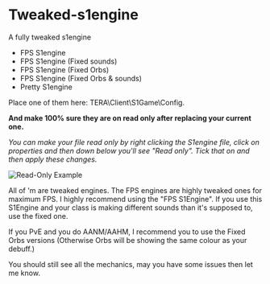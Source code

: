 # Tweaked-s1engine
A fully tweaked s1engine

- FPS S1engine
- FPS S1engine (Fixed sounds)
- FPS S1engine (Fixed Orbs)
- FPS S1engine (Fixed Orbs & sounds)
- Pretty S1engine

Place one of them here: TERA\Client\S1Game\Config.

__And make 100% sure they are on read only after replacing your current one.__

_You can make your file read only by right clicking the S1engine file, click on properties and then down below you'll see "Read only".
Tick that on and then apply these changes._

![Read-Only Example](https://i.imgur.com/d9kfprc.png)


All of 'm are tweaked engines. The FPS engines are highly tweaked ones for maximum FPS. I highly recommend using the "FPS S1Engine". If you use this S1Engine and your class is making different sounds than it's supposed to, use the fixed one.

If you PvE and you do AANM/AAHM, I recommend you to use the Fixed Orbs versions (Otherwise Orbs will be showing the same colour as your debuff.)

You should still see all the mechanics, may you have some issues then let me know.
